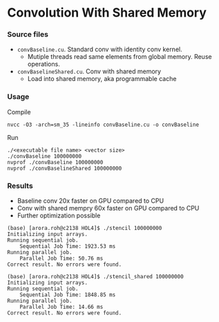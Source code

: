 # Convolution With Shared Memory

### Source files

* ```convBaseline.cu```. Standard conv with identity conv kernel. 
	* Mutiple threads read same elements from global memory. Reuse operations.
* ```convBaselineShared.cu```. Conv with shared memory
	* Load into shared memory, aka programmable cache

### Usage

Compile
```
nvcc -O3 -arch=sm_35 -lineinfo convBaseline.cu -o convBaseline
```

Run
```
./<executable file name> <vector size>
./convBaseline 100000000
nvprof ./convBaseline 100000000
nvprof ./convBaselineShared 100000000
```

### Results

* Baseline conv 20x faster on GPU compared to CPU
* Conv with shared mempry 60x faster on GPU compared to CPU
* Further optimization possible

```
(base) [arora.roh@c2138 HOL4]$ ./stencil 100000000
Initializing input arrays.
Running sequential job.
	Sequential Job Time: 1923.53 ms
Running parallel job.
	Parallel Job Time: 50.76 ms
Correct result. No errors were found.
```


```
(base) [arora.roh@c2138 HOL4]$ ./stencil_shared 100000000
Initializing input arrays.
Running sequential job.
	Sequential Job Time: 1848.85 ms
Running parallel job.
	Parallel Job Time: 14.66 ms
Correct result. No errors were found.
```








